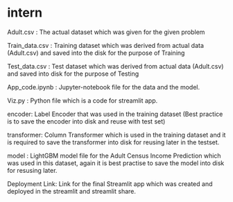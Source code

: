 # intern

Adult.csv : The actual dataset which was given for the given problem

Train_data.csv : Training dataset which was derived from actual data (Adult.csv) and saved into the disk for the purpose of Training

Test_data.csv : Test dataset which was derived from actual data (Adult.csv) and saved into disk for the purpose of Testing

App_code.ipynb : Jupyter-notebook file for the data and the model.

Viz.py : Python file which is a code for streamlit app.

encoder: Label Encoder that was used in the training dataset (Best practice is to save the encoder into disk and reuse with test set)

transformer: Column Transformer which is used in the training dataset and it is required to save the transformer into disk for reusing later in the testset.

model : LightGBM model file for the Adult Census Income Prediction which was used in this dataset, again it is best practise to save the model into disk for resusing later.

Deployment Link: Link for the final Streamlit app which was created and deployed in the streamlit and streamlit share.





